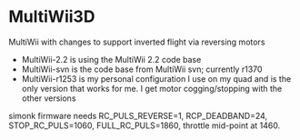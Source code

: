 MultiWii3D
==========

MultiWii with changes to support inverted flight via reversing motors 

 * MultiWii-2.2 is using the MultiWii 2.2 code base
 * MultiWii-svn is the code base from MultiWii svn; currently r1370
 * MultiWii-r1253 is my personal configuration I use on my quad and is the only version that works for me. I get motor cogging/stopping with the other versions

simonk firmware needs RC_PULS_REVERSE=1, RCP_DEADBAND=24, STOP_RC_PULS=1060, FULL_RC_PULS=1860, throttle mid-point at 1460.
